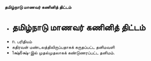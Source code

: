 **தமிழ்நாடு மாணவர் கணினித் திட்டம்**
- # தமிழ்நாடு மாணவர் கணினித் திட்டம்
- n. பரிதியம்
- கதிரவன் மண்டலத்திலிருப்பதாகக் கருதப்பட்ட தனிமவளி
- 1க்ஷ்6க்ஷ்-இல் முதல்முதலாகக் கண்டுணரப்பட்ட தனிமம்.

